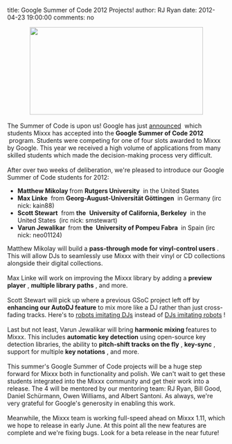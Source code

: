 title: Google Summer of Code 2012 Projects!
author: RJ Ryan
date: 2012-04-23 19:00:00
comments: no

<div class="separator" style="clear: both; text-align: center;"><a href="{static}/images/news/gsoc-2012-logo-color.png" imageanchor="1" style="margin-left: 1em; margin-right: 1em;"><img border="0" height="202" src="{static}/images/news/gsoc-2012-logo-color.png" width="400" />
</a>
</div>
<br />
The Summer of Code is upon us! Google has just&nbsp;<a href="http://socghop.appspot.com/gsoc/org/home/google/gsoc2012/mixxx">announced</a>
&nbsp;which students Mixxx has accepted into the&nbsp;<span style="font-weight: bold;">Google Summer of Code 2012</span>
&nbsp;program. Students were competing for one of four slots awarded to Mixxx by Google. This year we received a high volume of applications from many skilled students which made the decision-making process very difficult.<br />
<div><br />
<div>After over two weeks of deliberation, we're pleased to introduce our Google Summer of Code students for 2012:<br />
<ul><li><b>Matthew Mikolay </b>
from&nbsp;<b>Rutgers University</b>
&nbsp;in the United States</li>
<li><b>Max Linke</b>
&nbsp;from <b>Georg-August-Universität Göttingen</b>
&nbsp;in Germany&nbsp;(irc nick: kain88)</li>
<li><b>Scott Stewart</b>
&nbsp;from <b>the</b>
&nbsp;<b>University of California, Berkeley</b>
&nbsp;in the United States<b>&nbsp;</b>
(irc nick: smstewart)</li>
<li><b><b>Varun Jewalikar&nbsp;</b>
<span style="font-weight: normal;">from </span>
the<span style="font-weight: normal;">&nbsp;</span>
<b>University of Pompeu Fabra</b>
<span style="font-weight: normal;">&nbsp;in Spain (irc nick: neo01124)</span>
</b>
</li>
</ul>
<div>Matthew Mikolay will build a <b>pass-through mode for vinyl-control users</b>
. This will allow DJs to seamlessly use Mixxx with their vinyl or CD collections alongside their digital collections.<br />
<br />
Max Linke will work on improving the Mixxx library by adding a <b>preview player</b>
, <b>multiple library paths</b>
, and more.<br />
<br />
Scott Stewart will pick up where a previous GSoC project left off by <b>enhancing our AutoDJ feature</b>
 to mix more like a DJ rather than just cross-fading tracks. Here's to <a href="http://i37.photobucket.com/albums/e72/EenuhS/robotdj5.png" target="_blank">robots imitating DJs</a>
 instead of <a href="http://manhattan2ibiza.com/wp-content/uploads/2011/08/daft-punk-10.jpg" target="_blank">DJs imitating robots</a>
!<br />
<br />
Last but not least, Varun Jewalikar will bring <b>harmonic mixing </b>
features to Mixxx. This includes <b>automatic key detection</b>
 using open-source key detection libraries, the ability to <b>pitch-shift tracks on the fly</b>
, <b>key-sync</b>
, support for multiple <b>key notations</b>
, and more.<br />
<br />
This summer's Google Summer of Code projects will be a huge step forward for Mixxx both in functionality and polish. We can't wait to get these students integrated into the Mixxx community and get their work into a release. The 4 will be mentored by our mentoring team: RJ Ryan, Bill Good, Daniel Schürmann, Owen Williams, and Albert Santoni. As always, we're very grateful for Google's generosity in enabling this work.<br />
<br />
Meanwhile, the Mixxx team is working full-speed ahead on Mixxx 1.11, which we hope to release in early June. At this point all the new features are complete and we're fixing bugs. Look for a beta release in the near future!</div>
</div>
<div><br />
</div>
<div></div>
</div>
